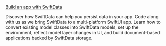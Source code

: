 [Build an app with SwiftData](https://developer.apple.com/videos/play/wwdc2023/10154)

Discover how SwiftData can help you persist data in your app. Code along with us as we bring SwiftData to a multi-platform SwiftUI app. Learn how to convert existing model classes into SwiftData models, set up the environment, reflect model layer changes in UI, and build document-based applications backed by SwiftData storage.
